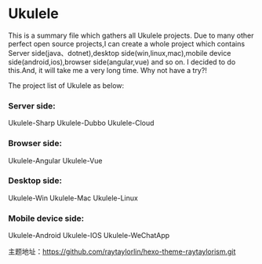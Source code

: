 # Ukulele
This is a summary file which gathers all Ukulele projects.
Due to many other perfect open source projects,I can create a whole project which contains Server side(java、dotnet),desktop side(win,linux,mac),mobile device side(android,ios),browser side(angular,vue) and so on.
I decided to do this.And, it will take me a very long time.
Why not have a try?!

The project list of Ukulele as below:
### Server side:
  Ukulele-Sharp
  Ukulele-Dubbo
  Ukulele-Cloud

### Browser side:
  Ukulele-Angular
  Ukulele-Vue

### Desktop side:
  Ukulele-Win
  Ukulele-Mac
  Ukulele-Linux
  
### Mobile device side:
  Ukulele-Android
  Ukulele-IOS
  Ukulele-WeChatApp

主题地址：https://github.com/raytaylorlin/hexo-theme-raytaylorism.git